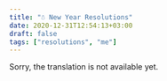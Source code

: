 ```yaml
---
title: "☃️ New Year Resolutions"
date: 2020-12-31T12:54:13+03:00
draft: false
tags: ["resolutions", "me"]
---
```


​​Sorry, the translation is not available yet.
